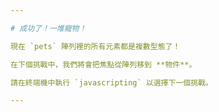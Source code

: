 ```yaml
---

# 成功了！一堆寵物！

現在 `pets` 陣列裡的所有元素都是複數型態了！

在下個挑戰中，我們將會把焦點從陣列移到 **物件**。

請在終端機中執行 `javascripting` 以選擇下一個挑戰。

---
```

